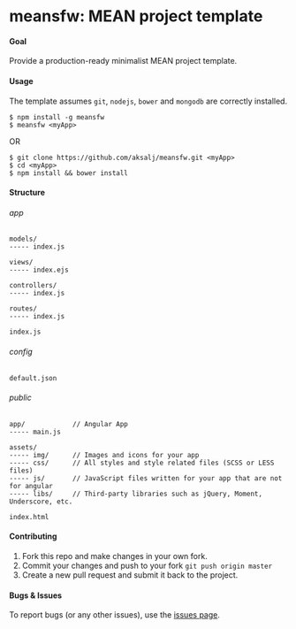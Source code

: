 # meansfw: MEAN project template

#### Goal
Provide a production-ready minimalist MEAN project template.

#### Usage
The template assumes `git`, `nodejs`, `bower` and `mongodb` are correctly installed.

```shell
$ npm install -g meansfw
$ meansfw <myApp>
```

OR

```shell
$ git clone https://github.com/aksalj/meansfw.git <myApp>
$ cd <myApp>
$ npm install && bower install
```

#### Structure

###### app

    models/
    ----- index.js
    
    views/
    ----- index.ejs
    
    controllers/
    ----- index.js
    
    routes/
    ----- index.js
    
    index.js

###### config

    default.json


###### public

    app/            // Angular App
    ----- main.js
    
    assets/
    ----- img/      // Images and icons for your app
    ----- css/      // All styles and style related files (SCSS or LESS files)
    ----- js/       // JavaScript files written for your app that are not for angular
    ----- libs/     // Third-party libraries such as jQuery, Moment, Underscore, etc.
    
    index.html






#### Contributing

1. Fork this repo and make changes in your own fork.
2. Commit your changes and push to your fork `git push origin master`
3. Create a new pull request and submit it back to the project.


#### Bugs & Issues

To report bugs (or any other issues), use the [issues page](https://github.com/aksalj/meansfw/issues).
